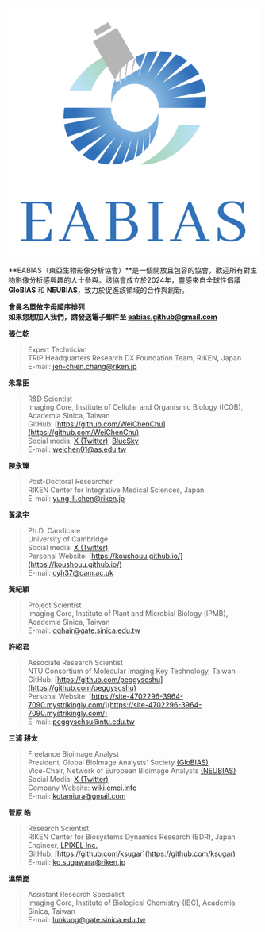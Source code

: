 ![EABIAS_Logo](images/EABIAS_LogoA-W-T.png)

**EABIAS（東亞生物影像分析協會）**是一個開放且包容的協會，歡迎所有對生物影像分析感興趣的人士參與。該協會成立於2024年，靈感來自全球性倡議 **GloBIAS** 和 **NEUBIAS**，致力於促進該領域的合作與創新。  

**會員名單依字母順序排列**  
**如果您想加入我們，請發送電子郵件至 <eabias.github@gmail.com>**

**張仁乾**  
>Expert Technician  
>TRIP Headquarters Research DX Foundation Team, RIKEN, Japan  
>E-mail: <jen-chien.chang@riken.jp>

**朱韋臣**  
>R&D Scientist  
>Imaging Core, Institute of Cellular and Organismic Biology (ICOB), Academia Sinica, Taiwan  
>GitHub: [https://github.com/WeiChenChu](https://github.com/WeiChenChu)  
>Social media: [X (Twitter)](https://x.com/WeiChenCHU1), [BlueSky](https://bsky.app/profile/weichen01.bsky.social)  
>E-mail: <weichen01@as.edu.tw>

**陳永瓅**
>Post-Doctoral Researcher  
>RIKEN Center for Integrative Medical Sciences, Japan  
>E-mail: <yung-li.chen@riken.jp>

**黃承宇**
>Ph.D. Candicate  
>University of Cambridge  
>Social media: [X (Twitter)](https://x.com/kou_huang)  
>Personal Website: [https://koushouu.github.io/](https://koushouu.github.io/)  
>E-mail: <cyh37@cam.ac.uk>

**黃紀穎**  
>Project Scientist  
>Imaging Core, Institute of Plant and Microbial Biology (IPMB), Academia Sinica, Taiwan  
>E-mail: <qqhair@gate.sinica.edu.tw>

**許紹君**  
>Associate Research Scientist  
>NTU Consortium of Molecular Imaging Key Technology, Taiwan  
>GitHub: [https://github.com/peggyscshu](https://github.com/peggyscshu)  
>Personal Website: [https://site-4702296-3964-7090.mystrikingly.com/](https://site-4702296-3964-7090.mystrikingly.com/)  
>E-mail: <peggyschsu@ntu.edu.tw>

**三浦 耕太**  
>Freelance Bioimage Analyst  
>President, Global BioImage Analysts’ Society [(GloBIAS)](https://www.globias.org/)  
>Vice-Chair, Network of European Bioimage Analysts [(NEUBIAS)](https://eubias.org/NEUBIAS/)  
>Social Media: [X (Twitter)](https://x.com/cmci_)  
>Company Website: [wiki.cmci.info](https://wiki.cmci.info/)  
>E-mail: <kotamiura@gmail.com>

**菅原 皓**  
>Research Scientist  
>RIKEN Center for Biosystems Dynamics Research (BDR), Japan  
>Engineer, [LPIXEL Inc.](https://lpixel.net/en/?top)   
>GitHub: [https://github.com/ksugar](https://github.com/ksugar)  
>E-mail: <ko.sugawara@riken.jp>

**溫榮崑**  
>Assistant Research Specialist  
>Imaging Core, Institute of Biological Chemistry (IBC), Academia Sinica, Taiwan  
>E-mail: <lunkung@gate.sinica.edu.tw>  
